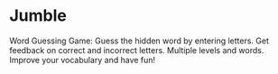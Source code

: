 # Jumble
Word Guessing Game: Guess the hidden word by entering letters. Get feedback on correct and incorrect letters. Multiple levels and words. Improve your vocabulary and have fun!
